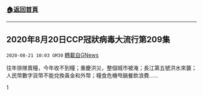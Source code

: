 ###  [:house:返回首頁](https://github.com/ourhimalayas/txt)
---

## 2020年8月20日CCP冠狀病毒大流行第209集
`2020-08-21 10:03 GM30` [轉載自GNews](https://gnews.org/zh-hant/309998/)

往年排隊賣糧，今年收不到糧；重慶洪災，整個城市被淹；長江第五號洪水來襲；人民幣數字貨幣不能兌換黃金和外幣；糧食危機甩鍋餐飲浪費……

1
